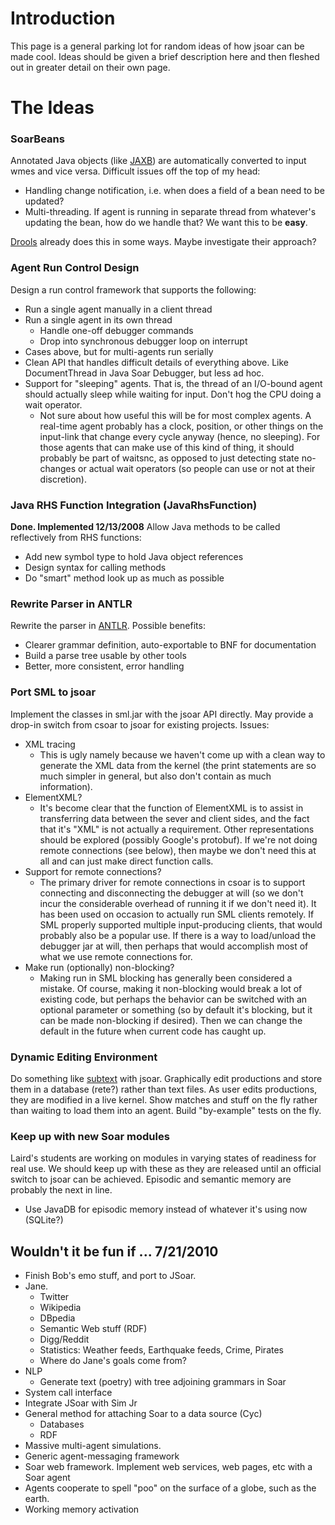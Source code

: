 # Introduction #

This page is a general parking lot for random ideas of how jsoar can be made cool. Ideas should be given a brief description here and then fleshed out in greater detail on their own page.

# The Ideas #

### SoarBeans ###
Annotated Java objects (like [JAXB](https://jaxb.dev.java.net/)) are automatically converted to input wmes and vice versa. Difficult issues off the top of my head:

  * Handling change notification, i.e. when does a field of a bean need to be updated?
  * Multi-threading. If agent is running in separate thread from whatever's updating the bean, how do we handle that? We want this to be **easy**.

[Drools](http://en.wikipedia.org/wiki/Drools) already does this in some ways. Maybe investigate their approach?

### Agent Run Control Design ###
Design a run control framework that supports the following:

  * Run a single agent manually in a client thread
  * Run a single agent in its own thread
    * Handle one-off debugger commands
    * Drop into synchronous debugger loop on interrupt
  * Cases above, but for multi-agents run serially
  * Clean API that handles difficult details of everything above. Like DocumentThread in Java Soar Debugger, but less ad hoc.
  * Support for "sleeping" agents. That is, the thread of an I/O-bound agent should actually sleep while waiting for input. Don't hog the CPU doing a wait operator.
    * Not sure about how useful this will be for most complex agents. A real-time agent probably has a clock, position, or other things on the input-link that change every cycle anyway (hence, no sleeping). For those agents that can make use of this kind of thing, it should probably be part of waitsnc, as opposed to just detecting state no-changes or actual wait operators (so people can use or not at their discretion).

### Java RHS Function Integration (JavaRhsFunction) ###
**Done. Implemented 12/13/2008**
Allow Java methods to be called reflectively from RHS functions:

  * Add new symbol type to hold Java object references
  * Design syntax for calling methods
  * Do "smart" method look up as much as possible

### Rewrite Parser in ANTLR ###
Rewrite the parser in [ANTLR](http://www.antlr.org). Possible benefits:

  * Clearer grammar definition, auto-exportable to BNF for documentation
  * Build a parse tree usable by other tools
  * Better, more consistent, error handling

### Port SML to jsoar ###
Implement the classes in sml.jar with the jsoar API directly. May provide a drop-in switch from csoar to jsoar for existing projects. Issues:

  * XML tracing
    * This is ugly namely because we haven't come up with a clean way to generate the XML data from the kernel (the print statements are so much simpler in general, but also don't contain as much information).
  * ElementXML?
    * It's become clear that the function of ElementXML is to assist in transferring data between the sever and client sides, and the fact that it's "XML" is not actually a requirement. Other representations should be explored (possibly Google's protobuf). If we're not doing remote connections (see below), then maybe we don't need this at all and can just make direct function calls.
  * Support for remote connections?
    * The primary driver for remote connections in csoar is to support connecting and disconnecting the debugger at will (so we don't incur the considerable overhead of running it if we don't need it). It has been used on occasion to actually run SML clients remotely. If SML properly supported multiple input-producing clients, that would probably also be a popular use. If there is a way to load/unload the debugger jar at will, then perhaps that would accomplish most of what we use remote connections for.
  * Make run (optionally) non-blocking?
    * Making run in SML blocking has generally been considered a mistake. Of course, making it non-blocking would break a lot of existing code, but perhaps the behavior can be switched with an optional parameter or something (so by default it's blocking, but it can be made non-blocking if desired). Then we can change the default in the future when current code has caught up.

### Dynamic Editing Environment ###
Do something like [subtext](http://subtextual.org/) with jsoar. Graphically edit productions and store them in a database (rete?) rather than text files. As user edits productions, they are modified in a live kernel. Show matches and stuff on the fly rather than waiting to load them into an agent. Build "by-example" tests on the fly.

### Keep up with new Soar modules ###
Laird's students are working on modules in varying states of readiness for real use. We should keep up with these as they are released until an official switch to jsoar can be achieved. Episodic and semantic memory are probably the next in line.

  * Use JavaDB for episodic memory instead of whatever it's using now (SQLite?)

## Wouldn't it be fun if ... 7/21/2010 ##

  * Finish Bob's emo stuff, and port to JSoar.
  * Jane.
    * Twitter
    * Wikipedia
    * DBpedia
    * Semantic Web stuff (RDF)
    * Digg/Reddit
    * Statistics: Weather feeds, Earthquake feeds, Crime, Pirates
    * Where do Jane's goals come from?
  * NLP
    * Generate text (poetry) with tree adjoining grammars in Soar
  * System call interface
  * Integrate JSoar with Sim Jr
  * General method for attaching Soar to a data source (Cyc)
    * Databases
    * RDF
  * Massive multi-agent simulations.
  * Generic agent-messaging framework
  * Soar web framework. Implement web services, web pages, etc with a Soar agent
  * Agents cooperate to spell "poo" on the surface of a globe, such as the earth.
  * Working memory activation